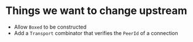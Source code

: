 # Things we want to change upstream

- Allow `Boxed` to be constructed
- Add a `Transport` combinator that verifies the `PeerId` of a connection
